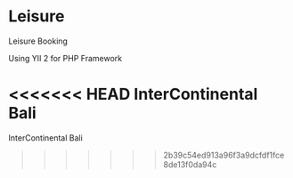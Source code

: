Leisure
=======

Leisure Booking

Using YII 2 for PHP Framework

<<<<<<< HEAD
InterContinental Bali
=======
InterContinental Bali 

>>>>>>> 2b39c54ed913a96f3a9dcfdf1fce8de13f0da94c
